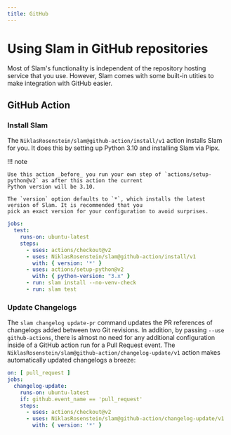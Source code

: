 ```yaml
---
title: GitHub
---
```


# Using Slam in GitHub repositories

Most of Slam's functionality is independent of the repository hosting service that you use. However, Slam comes with
some built-in utities to make integration with GitHub easier.

## GitHub Action

### Install Slam

The `NiklasRosenstein/slam@github-action/install/v1` action installs Slam for you. It does this by setting up
Python 3.10 and installing Slam via Pipx.

!!! note

    Use this action _before_ you run your own step of `actions/setup-python@v2` as after this action the current
    Python version will be 3.10.

    The `version` option defaults to `*`, which installs the latest version of Slam. It is recommended that you
    pick an exact version for your configuration to avoid surprises.

```yaml title=".github/workflows/python.yml"
jobs:
  test:
    runs-on: ubuntu-latest
    steps:
      - uses: actions/checkout@v2
      - uses: NiklasRosenstein/slam@github-action/install/v1
        with: { version: '*' }
      - uses: actions/setup-python@v2
        with: { python-version: "3.x" }
      - run: slam install --no-venv-check
      - run: slam test
```

### Update Changelogs

The `slam changelog update-pr` command updates the PR references of changelogs added between two Git revisions. In
addition, by passing `--use github-actions`, there is almost no need for any additional configuration inside of a
GitHub action run for a Pull Request event. The `NiklasRosenstein/slam@github-action/changelog-update/v1` action
makes automatically updated changelogs a breeze:

```yaml title=".github/workflows/python.yml"
on: [ pull_request ]
jobs:
  changelog-update:
    runs-on: ubuntu-latest
    if: github.event_name == 'pull_request'
    steps:
      - uses: actions/checkout@v2
      - uses: NiklasRosenstein/slam@github-action/changelog-update/v1
        with: { version: '*' }
```
